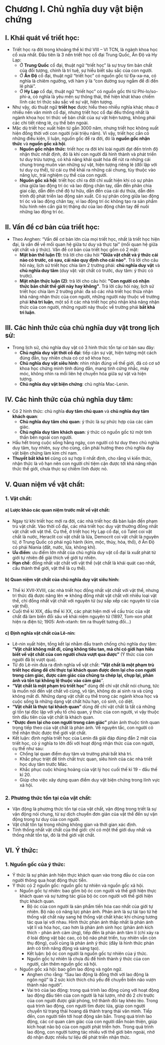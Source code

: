 # Chương I. Chủ nghĩa duy vật biện chứng
## I. Khái quát về triết học:
* Triết học ra đời trong khoảng thế kỉ thứ VIII – VI TCN, là ngành khoa học cổ xưa nhất. Đầu tiên là 3 nền triết học cổ đại Trung Quốc, Ấn Độ và Hy Lạp:
  * Ở **Trung Quốc** cổ đại, thuật ngữ “triết học” là sự truy tìm bản chất của đối tượng, chính là trí tuệ, sự hiểu biết sâu sắc của con người.
  * Ở **Ấn Độ** cổ đại, thuật ngữ “triết học” có nguồn gốc từ Đa-xa-na, có nghĩa là chiêm ngưỡng, với hàm ý là “con đường suy ngẫm để đi đến lẽ phải”.
  * Ở **Hy Lạp** cổ đại, thuật ngữ “triết học” có nguồn gốc thì từ Phi-lo/so-phi-a, có nghĩa là yêu mến sự thông thái, thể hiện khát khao chiếm lĩnh các tri thức sâu sắc về sự vật, hiện tượng.
* Như vậy, dù thuật ngữ **triết học** được hiểu theo nhiều nghĩa khác nhau ở nhiều nền văn minh cổ đại, nhưng triết học cổ đại đều thống nhất là ngành khoa học tri thức về bản chất của sự vật hiện tượng, không phải các chi tiết riêng lẻ, cụ thể bên ngoài.
* Mặc dù triết học xuất hiện từ gần 3000 năm, nhưng triết học không xuất hiện đồng thời với con người (vài triệu năm). Vì vậy, triết học cần có những điều kiện, lí luận, nguồn gốc để ra đời, đó là **nguồn gốc nhận thức** và **nguồn gốc xã hội**.
  * **Nguồn gốc nhận thức**: triết học ra đời khi loài người đạt đến trình độ nhận thức nhất định, đó là khi con người đã hình thành và phát triển tư duy trừu tượng, có khả năng khái quát hóa để rút ra những cái chung trong muôn vàn những sự vật, hiện tượng riêng lẻ (đối lập với tư duy cụ thể), từ cái cụ thể khái ra những cái chung, tùy thuộc vào năng lực, trải nghiệm cụ thể của con người.
  * **Nguồn gốc xã hội**: triết học chỉ ra đời chỉ xuất hiện khi có sự phân chia giữa lao động trí óc và lao động chân tay, dẫn đến phân chia giai cấp, dẫn đến chế độ tư hữu, dẫn đến của cải dư thừa, dẫn đến trình độ phát triển lao động sản xuất. Có sự phân công giữa lao động trí óc và lao động chân tay, vì lao động trí óc không tạo ra sản phẩm hữu hình nên cần giá trị thặng dư của lao động chân tay để nuôi những lao động trí óc.
## II. Vấn đề cơ bản của triết học:
* Theo Anghen: “Vấn để cơ bản lớn của mọi triết học, nhất là triết học hiện đại, là vấn đề về mối quan hệ giữa tư duy và thực tại” (mối quan hệ giữa vật chất và ý thức). Vấn đề cơ bản của triết học gồm có 2 mặt:
  * **Mặt bản thể luận (1)**: trả lời cho câu hỏi **"Giữa vật chất và ý thức cái nào có trước, có sau, cái nào quy định cho cái nào"**. Trả lời cho câu hỏi này, lịch sử triết học chia làm 2 trường phái: **chủ nghĩa duy vật** và **chủ nghĩa duy tâm** (duy vật: vật chất có trước, duy tâm: ý thức có trước). 
  * **Mặt nhận thức luận (2)**: trả lời cho câu hỏi: **"Con người có nhận thức bản chất thế giới này hay không"**. Trả lời câu hỏi này, lịch sử triết học chia làm 2 trường phái: đa số các nhà triết học thừa nhận khả năng nhận thức của con người, những người này thuộc về trường phái **khả tri luận**, một số ít các nhà triết học phủ nhận khả năng nhận thức của con người, những người này thuộc về trường phái **bất khả tri luận**.
## III. Các hình thức của chủ nghĩa duy vật trong lịch sử:
* Trong lịch sử, chủ nghĩa duy vật có 3 hình thức tồn tại cơ bản sau đây:
  * **Chủ nghĩa duy vật thời cổ đại**: tiếp cận sự vật, hiện tượng một cách đúng đắn, tuy nhiên chưa có cơ sở khoa học.
  * **Chủ nghĩa duy vật siêu hình**: nhìn nhận đúng về thế giới, đã có cơ sở khoa học chứng minh tính đúng đắn, mang tính cứng nhắc, máy móc, không nhìn ra mối liên hệ chuyển hóa giữa sự vật và hiện tượng.
  * **Chủ nghĩa duy vật biện chứng**: chủ nghĩa Mac-Lenin.
## IV. Các hình thức của chủ nghĩa duy tâm:
* Có 2 hình thức: chủ nghĩa **duy tâm chủ quan** và **chủ nghĩa duy tâm khách quan**:
  * **Chủ nghĩa duy tâm chủ quan**: ý thức là sự phức hợp của các cảm giác.
  * **Chủ nghĩa duy tâm khách quan**: ý thức có nguồn gốc từ một tinh thần bên ngoài con người.
* Hầu hết trong cuộc sống hằng ngày, con người có tư duy theo chủ nghĩa duy tâm, tuy nhiên, suy cho cùng, cần phải hướng theo chủ nghĩa duy vật biện chứng làm kim chỉ nam.
* **Thuyết bất khả tri** cũng có sự hợp lí nhất định, cho rằng vì kiến thức, nhận thức là vô hạn nên con người chỉ tiệm cận được tới khả năng nhận thức thế giới, chưa thực sự chiếm lĩnh được nó.
## V. Quan niệm về vật chất:
### 1. Vật chất:
#### a) Lược khảo các quan niệm trước mắt về vật chất: 
* Ngay từ khi triết học mới ra đời, các nhà triết học đã bàn luận đến phạm trù vật chất. Vào thời cổ đại, các nhà triết học duy vật thường đồng nhất vật chất với vật thể. Cụ thể, ở triết học Hy Lạp cổ đại, có Talet coi vật chất là nước, Heraclit coi vật chất là lửa, Democrit coi vật chất là nguyên tử, ở Trung Quốc có phái ngũ hành (kim, mộc, thủy, hỏa, thổ), ở Ấn Độ có phái Niania (đất, nước, lửa, không khí).
* **Ưu điểm**: ưu điểm lớn nhất của chủ nghĩa duy vật cổ đại là xuất phát từ giới tự nhiên để giải thích về giới tự nhiên. 
* **Hạn chế**: đồng nhất vật chất với vật thể (vật chất là khái quát cao nhất, cấu thành thế giới, vật thể là cụ thể).
#### b) Quan niệm vật chất của chủ nghĩa duy vật siêu hình:
* Thế kỉ XVII-XVIII, các nhà triết học đồng nhất vật chất với vật thể, nhưng tri thức đã được nâng lên => không đồng nhất vật chất với nhiều loại vật thể, chỉ đồng nhất vật chất với nguyên tử (sự sắp xếp các nguyên tử của vật thể).
* Cuối thế kỉ XIX, đầu thế kỉ XX, các phát hiện mới về cấu trúc của vật chất đã làm biến đổi sâu về khái niệm nguyên tử (1897, Tom-xon phát hiện ra điện tử; 1905: Anh-xtanh: tìm ra thuyết tương đối…)
#### c) Định nghĩa vật chất của Lê-nin:
* Lê-nin xuất hiện, tổng kết lại nhằm đấu tranh chống chủ nghĩa duy tâm: **“Vật chất không mất đi, cũng không tiêu tan, mà chỉ có giới hạn hiểu biết về vật chất của con người chưa vượt qua được”** (Ý thức của con người đã bị vượt qua).
* Từ đó Lê-nin đưa ra định nghĩa về vật chất: **“Vật chất là một phạm trù triết học dùng để chỉ thực tại khách quan được đem lại cho con người trong cảm giác, được cảm giác của chúng ta chép lại, chụp lại, phản ánh và tồn tại không lệ thuộc vào cảm giác**”.
* **“Vật chất là một phạm trù triết học”** dùng để chỉ vật chất nói chung, tức là muốn nói đến vật chất vô cùng, vô tận, không do ai sinh ra và cũng không mất đi. Những dạng vật chất cụ thể trong các ngành khoa học và cuộc sống là những dạng vật chất hữu hạn, có sinh, có diệt.
* **“Vật chất là thực tại khách quan”** dùng để chỉ vật chất là tất cả những gì tồn tại độc lập với yếu tố chủ quan, ý thức của con người, vì vậy thuộc tính đầu tiên của vật chất là khách quan.
* **“Được đem lại cho con người trong cảm giác”** phản ảnh thuộc tính quan trọng tiếp theo của vật chất là phản ảnh. Về nguyên tắc, con người có thể nhận thức được thế giới vật chất.
* Kết luận: định nghĩa triết học của Lenin đã giải đáp đúng đắn 2 mặt của triết học, có ý nghĩa to lớn đối với hoạt động nhận thức của con người, cụ thể như sau:
  * Chống lại quan điểm duy tâm và trường phải bất khả tri.
  * Khắc phục triệt để tính chất trực quan, siêu hình của các nhà triết học duy tâm trước Mác.
  * Khắc phục cuộc khủng hoảng của vật lý học cuối thế kỉ 19 -  đầu thế kỉ 20.
  * Giúp cho việc xây dựng quan điểm duy vật biện chứng trong lĩnh vực xã hội.
### 2. Phương thức tồn tại của vật chất:
* Vận động là phương thức tồn tại của vật chất, vận động trong triết là sự vận động nói chung, từ sự dịch chuyển đơn giản của vật thể đến sự vận động trong tư duy của con người.
* Vật chất tồn tại trong những không gian và thời gian xác định.
* Tính thống nhất vật chất của thế giới: chỉ có một thế giới duy nhất và thống nhất tồn tại, đó là thế giới vật chất.
## VI. Ý thức:
### 1. Nguồn gốc của ý thức:
* Ý thức là sự phản ánh hiện thực khách quan vào trong đầu óc của con người thông qua hoạt động thực tiễn.
* Ý thức có 2 nguồn gốc: nguồn gốc tự nhiên và nguồn gốc xã hội.
  * Nguồn gốc tự nhiên: bao gồm bộ óc con người và thế giới hiện thực khách quan và sự tương tác giũa bộ óc con người với thế giới hiện thực khách quan.
    * Bộ óc của con người là sản phẩm tiến hóa cao nhất của giới tự nhiên. Bộ não có năng lực phản ánh. Phản ánh là sự tái tạo từ hệ thống vật chất này sang hệ thống vật chất khác khi chúng tương tác qua lại với nhau. Hình thức phản ánh thấp nhất là phản ánh vật lí và hóa học, cao hơn là phản ánh sinh học (phản ánh kích thích - phản ánh cảm ứng), tiếp đến là phản ánh tâm lí (chỉ xảy ra ở loài động vật bậc cao, có bộ não phát triển, tuy nhiên vẫn còn thụ động),  cuối cùng là phản ánh ý thức (đây là hình thức phản ánh có tính năng động và sáng tạo).
    * Kết luận: bộ óc con người là nguồn gốc tự nhiên của ý thức.
    * Nguồn gốc tự nhiên là chưa đủ để hình thành ý thức của con người, cần thêm nguồn gốc xã hội.
  * Nguồn gốc xã hội: bao gồm lao động và ngôn ngữ.
    * Anghen cho rằng: “Sau lao động là đồng thời với lao động là ngôn ngữ” là 2 sức kích thích chủ yếu để chuyển biến não vượn thành não người”.
    * Vai trò của lao động: trong quá trình lao động cùng với hoạt động lao động đầu tiên của con người là hái lượm, nhờ đó 2 chi trước của con người được giải phóng, trở thành đôi tay khéo léo. Trong quá trình lao động, con người tìm được lửa, giúp con người chuyển từ trạng thái hoang dã thành trạng thái văn minh. Tiếp đến, con người tiến tới hoạt động săn bắn. Trong quá trình lao động, các cơ quan cảm giác của con người dần hoàn thiện, giúp kích hoạt não bộ của con người phát triển hơn. Trong quá trình lao động, con người tương tác nhiều với thế giới bên ngoài, nhờ đó nhận được nhiều tư liệu để phát triển nhận thức.
